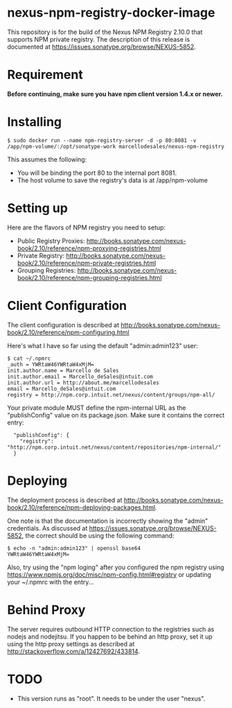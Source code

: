 nexus-npm-registry-docker-image
===============================

This repository is for the build of the Nexus NPM Registry 2.10.0 that supports NPM private registry. The description of this release is documented at https://issues.sonatype.org/browse/NEXUS-5852.

Requirement
===========

**Before continuing, make sure you have npm client version 1.4.x or newer.**

Installing
==========

```
$ sudo docker run --name npm-registry-server -d -p 80:8081 -v /app/npm-volume/:/opt/sonatype-work marcellodesales/nexus-npm-registry
```

This assumes the following:

* You will be binding the port 80 to the internal port 8081.
* The host volume to save the registry's data is at /app/npm-volume

Setting up 
==========

Here are the flavors of NPM registry you need to setup:

* Public Registry Proxies: http://books.sonatype.com/nexus-book/2.10/reference/npm-proxying-registries.html
* Private Registry: http://books.sonatype.com/nexus-book/2.10/reference/npm-private-registries.html
* Grouping Registries: http://books.sonatype.com/nexus-book/2.10/reference/npm-grouping-registries.html

Client Configuration
==========

The client configuration is described at http://books.sonatype.com/nexus-book/2.10/reference/npm-configuring.html

Here's what I have so far using the default "admin:admin123" user:

```
$ cat ~/.npmrc 
_auth = YWRtaW46YWRtaW4xMjM=
init.author.name = Marcello de Sales
init.author.email = Marcello_deSales@intuit.com
init.author.url = http://about.me/marcellodesales
email = Marcello_deSales@intuit.com
registry = http://npm.corp.intuit.net/nexus/content/groups/npm-all/
```

Your private module MUST define the npm-internal URL as the "publishConfig" value on its package.json. Make sure it contains the correct entry:

```  
  "publishConfig": {
    "registry": "http://npm.corp.intuit.net/nexus/content/repositories/npm-internal/"
  }
```

Deploying
=========

The deployment process is described at http://books.sonatype.com/nexus-book/2.10/reference/npm-deploying-packages.html. 

One note is that the documentation is incorrectly showing the "admin" credentials. As discussed at https://issues.sonatype.org/browse/NEXUS-5852, the correct should be using the following command:

```
$ echo -n "admin:admin123" | openssl base64
YWRtaW46YWRtaW4xMjM=
```

Also, try using the "npm loging" after you configured the npm registry using https://www.npmjs.org/doc/misc/npm-config.html#registry or updating your ~/.npmrc with the entry...

Behind Proxy
=======

The server requires outbound HTTP connection to the registries such as nodejs and nodejitsu. If you happen to be behind an http proxy, set it up using the http proxy settings as described at http://stackoverflow.com/a/12427692/433814.

TODO
========

* This version runs as "root". It needs to be under the user "nexus".
